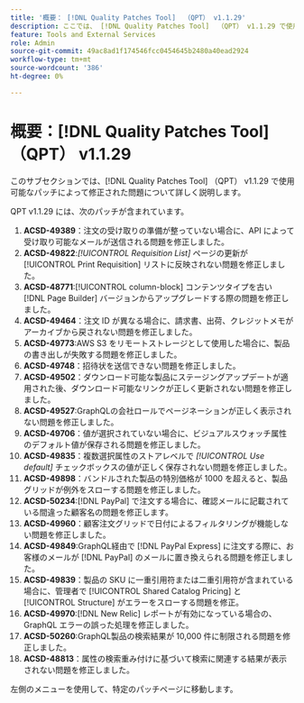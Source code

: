 ```yaml
---
title: '概要： [!DNL Quality Patches Tool]  （QPT） v1.1.29'
description: ここでは、 [!DNL Quality Patches Tool]  （QPT） v1.1.29 で使用可能なパッチによって修正された問題について詳しく説明します。
feature: Tools and External Services
role: Admin
source-git-commit: 49ac8ad1f174546fcc0454645b2480a40ead2924
workflow-type: tm+mt
source-wordcount: '386'
ht-degree: 0%

---
```


# 概要：[!DNL Quality Patches Tool] （QPT） v1.1.29

このサブセクションでは、[!DNL Quality Patches Tool] （QPT） v1.1.29 で使用可能なパッチによって修正された問題について詳しく説明します。

QPT v1.1.29 には、次のパッチが含まれています。

1. **ACSD-49389**：注文の受け取りの準備が整っていない場合に、API によって受け取り可能なメールが送信される問題を修正しました。
1. **ACSD-49822**:*[!UICONTROL Requisition List]* ページの更新が [!UICONTROL Print Requisition] リストに反映されない問題を修正しました。
1. **ACSD-48771**:[!UICONTROL column-block] コンテンツタイプを古い [!DNL Page Builder] バージョンからアップグレードする際の問題を修正しました。
1. **ACSD-49464**：注文 ID が異なる場合に、請求書、出荷、クレジットメモがアーカイブから戻されない問題を修正しました。
1. **ACSD-49773**:AWS S3 をリモートストレージとして使用した場合に、製品の書き出しが失敗する問題を修正しました。
1. **ACSD-49748**：招待状を送信できない問題を修正しました。
1. **ACSD-49502**：ダウンロード可能な製品にステージングアップデートが適用された後、ダウンロード可能なリンクが正しく更新されない問題を修正しました。
1. **ACSD-49527**:GraphQLの会社ロールでページネーションが正しく表示されない問題を修正しました。
1. **ACSD-49706**：値が選択されていない場合に、ビジュアルスウォッチ属性のデフォルト値が保存される問題を修正しました。
1. **ACSD-49835**：複数選択属性のストアレベルで *[!UICONTROL Use default]* チェックボックスの値が正しく保存されない問題を修正しました。
1. **ACSD-49898**：バンドルされた製品の特別価格が 1000 を超えると、製品グリッドが例外をスローする問題を修正しました。
1. **ACSD-50234**:[!DNL PayPal] で注文する場合に、確認メールに記載されている間違った顧客名の問題を修正します。
1. **ACSD-49960**：顧客注文グリッドで日付によるフィルタリングが機能しない問題を修正しました。
1. **ACSD-49849**:GraphQL経由で [!DNL PayPal Express] に注文する際に、お客様のメールが [!DNL PayPal] のメールに置き換えられる問題を修正しました。
1. **ACSD-49839**：製品の SKU に一重引用符または二重引用符が含まれている場合に、管理者で [!UICONTROL Shared Catalog Pricing] と [!UICONTROL Structure] がエラーをスローする問題を修正。
1. **ACSD-49970**:[!DNL New Relic] レポートが有効になっている場合の、GraphQL エラーの誤った処理を修正しました。
1. **ACSD-50260**:GraphQL製品の検索結果が 10,000 件に制限される問題を修正しました。
1. **ACSD-48813**：属性の検索重み付けに基づいて検索に関連する結果が表示されない問題を修正しました。

左側のメニューを使用して、特定のパッチページに移動します。
